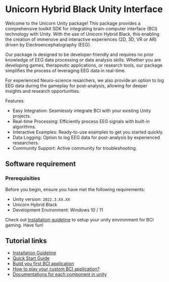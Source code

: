 # Unicorn Hybrid Black Unity Interface
Welcome to the Unicorn Unity package! This package provides a comprehensive toolkit SDK for integrating brain-computer interface (BCI) technology with Unity. With the use of Unicorn Hybrid Black, this enabling the creation of immersive and interactive experiences (2D, 3D, VR or AR) driven by Electroencephalography (EEG). 

Our package is designed to be developer-friendly and requires no prior knowledge of EEG data processing or data analysis skills. Whether you are developing games, therapeutic applications, or research tools, our package simplifies the process of leveraging EEG data in real-time.

For experienced Neuro-science resarchers, we also provide an option to log EEG data during the gameplay for post-analysis, allowing for deeper insights and research opportunities.

Features:
- Easy Integration: Seamlessly integrate BCI with your existing Unity projects.
- Real-time Processing: Efficiently process EEG signals with built-in algorithms.
- Interactive Examples: Ready-to-use examples to get you started quickly. 
- Data Logging: Option to log EEG data for post-analysis by experienced researchers.
- Community Support: Active community for troubleshooting.

## Software requirement
### Prerequisities
Before you begin, ensure you have met the following requirements:
- Unity version: ```2022.3.XX.XX```
- Unicorn Hybrid Black
- Development Environment: Windows 10 / 11 

Check out [Installation guideline](/tutorial/installation-guideline.md) to setup your unity environment for BCI gaming. Have fun!

## Tutorial links
- [Installation Guideline](/tutorial/installation-guideline.md)
- [Quick Start Guide](/tutorial/quick-start-guide.md)
- [Build you first BCI application](/tutorial/build-your-first-bci-application.md)
-  [How to play your custom BCI application?](/tutorial/BCIGameRuntime.md)
- [Documentations for each component in unity](/tutorial/documentationComponent.md)

